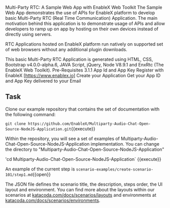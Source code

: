 Multi-Party RTC: A Sample Web App with EnableX Web Toolkit
The Sample Web App demonstrates the use of APIs for EnableX platform to develop basic Multi-Party RTC (Real Time Communication) Application. The main motivation behind this application is to demonstrate usage of APIs and allow developers to ramp up on app by hosting on their own devices instead of directly using servers.

RTC Applications hosted on EnableX platform run natively on supported set of web browsers without any additional plugin downloads.

This basic Multi-Party RTC Application is generated using HTML, CSS, Bootstrap v4.0.0-alpha.6, JAVA Script, jQuery, Node V8.9.1 and EnxRtc (The EnableX Web Toolkit).
Pre-Requisites
3.1.1 App Id and App Key
Register with EnableX [https://www.enablex.io]
Create your Application
Get your App ID and App Key delivered to your Email

## Task

Clone our example repository that contains the set of documentation with the following command:

`git clone https://github.com/EnableX/Multiparty-Audio-Chat-Open-Source-NodeJS-Application.git`{{execute}}

Within the repository, you will see a set of examples of Multiparty-Audio-Chat-Open-Source-NodeJS-Application implementation. You can change the directory to 
"Multiparty-Audio-Chat-Open-Source-NodeJS-Application"

'cd Multiparty-Audio-Chat-Open-Source-NodeJS-Application` {{execute}}



An example of the current step is `scenario-examples/create-scenario-101/step1.md`{{open}}


The JSON file defines the scenario title, the description, steps order, the UI layout and environment. You can find more about the layouts within our scenarios at [katacoda.com/docs/scenarios/layouts](https://katacoda.com/docs/scenarios/layouts) and environments at [katacoda.com/docs/scenarios/environments](https://katacoda.com/docs/scenarios/environments).

